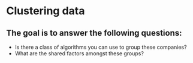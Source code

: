 # Clustering data

## The goal is to answer the following questions:

- Is there a class of algorithms you can use to group these companies?
- What are the shared factors amongst these groups?

